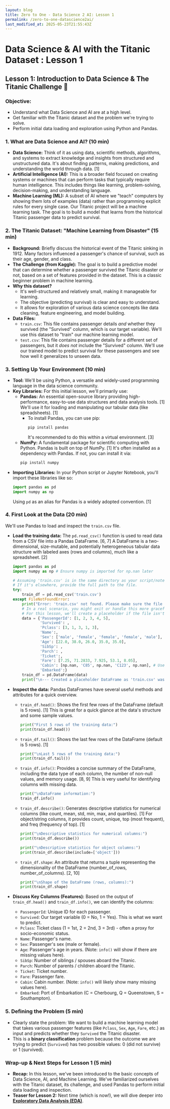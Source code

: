 ```yaml
---
layout: blog
title: Zero to One - Data Science 2 AI: Lesson 1
permalink: /zero-to-one-datascience2ai/
last_modified_at: 2025-05-23T21:55:43Z
---
```

# Data Science & AI with the Titanic Dataset : Lesson 1

## Lesson 1: Introduction to Data Science & The Titanic Challenge 🚢

### **Objective:**
*   Understand what Data Science and AI are at a high level.
*   Get familiar with the Titanic dataset and the problem we're trying to solve.
*   Perform initial data loading and exploration using Python and Pandas.


### **1. What are Data Science and AI? (10 min)**

*   **Data Science:** Think of it as using data, scientific methods, algorithms, and systems to extract knowledge and insights from structured and unstructured data. It's about finding patterns, making predictions, and understanding the world through data. [1]
*   **Artificial Intelligence (AI):** This is a broader field focused on creating systems or machines that can perform tasks that typically require human intelligence. This includes things like learning, problem-solving, decision-making, and understanding language.
*   **Machine Learning (ML):** A subset of AI where we "teach" computers by showing them lots of examples (data) rather than programming explicit rules for every single case. Our Titanic project will be a machine learning task. The goal is to build a model that learns from the historical Titanic passenger data to predict survival.

### **2. The Titanic Dataset: "Machine Learning from Disaster" (15 min)**

*   **Background:** Briefly discuss the historical event of the Titanic sinking in 1912. Many factors influenced a passenger's chance of survival, such as their age, gender, and class.
*   **The Challenge (from Kaggle):** The goal is to build a predictive model that can determine whether a passenger survived the Titanic disaster or not, based on a set of features provided in the dataset. This is a classic beginner problem in machine learning.
*   **Why this dataset?**
    *   It's well-structured and relatively small, making it manageable for learning.
    *   The objective (predicting survival) is clear and easy to understand.
    *   It allows for exploration of various data science concepts like data cleaning, feature engineering, and model building.
*   **Data Files:**
    *   `train.csv`: This file contains passenger details *and* whether they survived (the "Survived" column, which is our target variable). We'll use this dataset to "train" our machine learning model.
    *   `test.csv`: This file contains passenger details for a different set of passengers, but it *does not* include the "Survived" column. We'll use our trained model to predict survival for these passengers and see how well it generalizes to unseen data.

### **3. Setting Up Your Environment (10 min)**

*   **Tool:** We'll be using Python, a versatile and widely-used programming language in the data science community.
*   **Key Libraries:** For this initial lesson, we'll primarily use:
    *   **Pandas:** An essential open-source library providing high-performance, easy-to-use data structures and data analysis tools. [1] We'll use it for loading and manipulating our tabular data (like spreadsheets). [1]
        *   To install Pandas, you can use pip:
            ```bash
            pip install pandas
            ```
            It's recommended to do this within a virtual environment. [3]
    *   **NumPy:** A fundamental package for scientific computing with Python. Pandas is built on top of NumPy. [1] It's often installed as a dependency with Pandas. If not, you can install it via:
        ```bash
        pip install numpy
        ```
*   **Importing Libraries:** In your Python script or Jupyter Notebook, you'll import these libraries like so:
    ```python
    import pandas as pd
    import numpy as np
    ```
    Using `pd` as an alias for Pandas is a widely adopted convention. [1]

### **4. First Look at the Data (20 min)**

We'll use Pandas to load and inspect the `train.csv` file.

*   **Load the training data:**
    The `pd.read_csv()` function is used to read data from a CSV file into a Pandas DataFrame. [6, 7] A DataFrame is a two-dimensional, size-mutable, and potentially heterogeneous tabular data structure with labeled axes (rows and columns), much like a spreadsheet. [2]
    ```python
    import pandas as pd
    import numpy as np # Ensure numpy is imported for np.nan later

    # Assuming 'train.csv' is in the same directory as your script/notebook
    # If it's elsewhere, provide the full path to the file.
    try:
        train_df = pd.read_csv('train.csv')
    except FileNotFoundError:
        print("Error: 'train.csv' not found. Please make sure the file is in the correct directory.")
        # In a real scenario, you might exit or handle this more gracefully.
        # For this lesson, we'll create a placeholder if the file isn't found to allow continuation.
        data = {'PassengerId': [1, 2, 3, 4, 5],
                'Survived': ,
                'Pclass': [3, 1, 3, 1, 3],
                'Name':,
                'Sex': ['male', 'female', 'female', 'female', 'male'],
                'Age': [22.0, 38.0, 26.0, 35.0, 35.0],
                'SibSp': ,
                'Parch': ,
                'Ticket':,
                'Fare': [7.25, 71.2833, 7.925, 53.1, 8.05],
                'Cabin': [np.nan, 'C85', np.nan, 'C123', np.nan], # Use np.nan for missing Cabin values
                'Embarked':}
        train_df = pd.DataFrame(data)
        print("\n--- Created a placeholder DataFrame as 'train.csv' was not found. ---")
    ```

*   **Inspect the data:** Pandas DataFrames have several useful methods and attributes for a quick overview.
    *   `train_df.head()`: Shows the first few rows of the DataFrame (default is 5 rows). [1] This is great for a quick glance at the data's structure and some sample values.
        ```python
        print("First 5 rows of the training data:")
        print(train_df.head())
        ```
    *   `train_df.tail()`: Shows the last few rows of the DataFrame (default is 5 rows). [1]
        ```python
        print("\nLast 5 rows of the training data:")
        print(train_df.tail())
        ```
    *   `train_df.info()`: Provides a concise summary of the DataFrame, including the data type of each column, the number of non-null values, and memory usage. [8, 9] This is very useful for identifying columns with missing data.
        ```python
        print("\nDataFrame information:")
        train_df.info()
        ```
    *   `train_df.describe()`: Generates descriptive statistics for numerical columns (like count, mean, std, min, max, and quartiles). [1] For object/string columns, it provides count, unique, top (most frequent), and freq (frequency of top). [1]
        ```python
        print("\nDescriptive statistics for numerical columns:")
        print(train_df.describe())

        print("\nDescriptive statistics for object columns:")
        print(train_df.describe(include=['object']))
        ```
    *   `train_df.shape`: An attribute that returns a tuple representing the dimensionality of the DataFrame (number_of_rows, number_of_columns). [2, 10]
        ```python
        print("\nShape of the DataFrame (rows, columns):")
        print(train_df.shape)
        ```

*   **Discuss Key Columns (Features):**
    Based on the output of `train_df.head()` and `train_df.info()`, we can identify the columns:
    *   `PassengerId`: Unique ID for each passenger.
    *   `Survived`: Our target variable (0 = No, 1 = Yes). This is what we want to predict.
    *   `Pclass`: Ticket class (1 = 1st, 2 = 2nd, 3 = 3rd) - often a proxy for socio-economic status.
    *   `Name`: Passenger's name.
    *   `Sex`: Passenger's sex (male or female).
    *   `Age`: Passenger's age in years. (Note: `info()` will show if there are missing values here).
    *   `SibSp`: Number of siblings / spouses aboard the Titanic.
    *   `Parch`: Number of parents / children aboard the Titanic.
    *   `Ticket`: Ticket number.
    *   `Fare`: Passenger fare.
    *   `Cabin`: Cabin number. (Note: `info()` will likely show many missing values here).
    *   `Embarked`: Port of Embarkation (C = Cherbourg, Q = Queenstown, S = Southampton).

### **5. Defining the Problem (5 min)**

*   Clearly state the problem: We want to build a machine learning model that takes various passenger features (like `Pclass`, `Sex`, `Age`, `Fare`, etc.) as input and predicts whether they `Survived` the Titanic disaster.
*   This is a **binary classification** problem because the outcome we are trying to predict (`Survived`) has two possible values: 0 (did not survive) or 1 (survived).


### **Wrap-up & Next Steps for Lesson 1 (5 min)**
*   **Recap:** In this lesson, we've been introduced to the basic concepts of Data Science, AI, and Machine Learning. We've familiarized ourselves with the Titanic dataset, its challenge, and used Pandas to perform initial data loading and inspection.
*   **Teaser for Lesson 2:** Next time (which is now!), we will dive deeper into [**Exploratory Data Analysis (EDA)**](/0-to-1-datascience2ai-2).


